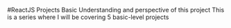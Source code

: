 #ReactJS Projects
Basic Understanding and perspective of this project
This is a series where I will be covering 5 basic-level projects 
